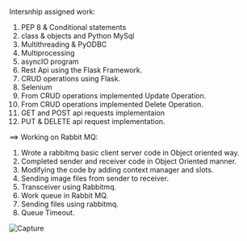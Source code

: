 Intersnhip assigned work:
1) PEP 8 & Conditional statements
2) class & objects and Python MySql
3) Multithreading & PyODBC
4) Multiprocessing
5) asyncIO program
6) Rest Api using the Flask Framework.
7) CRUD operations using Flask.
8) Selenium 
9) From CRUD operations implemented Update Operation.
10) From CRUD operations implemented Delete Operation.
11) GET and POST api requests implementaion
12) PUT & DELETE api request implementation.

==> Working on Rabbit MQ:
1) Wrote a rabbitmq basic client server code in Object oriented way.
2) Completed sender and receiver code in Object Oriented manner.
3) Modifying the code by adding context manager and slots.
4) Sending image files from sender to receiver.
5) Transceiver using Rabbitmq.
6) Work queue in Rabbit MQ.
7) Sending files using rabbitmq.
8) Queue Timeout.

![Capture](https://user-images.githubusercontent.com/56088741/84587342-0e55db80-ae3c-11ea-9050-8cbae85af5d3.PNG)

